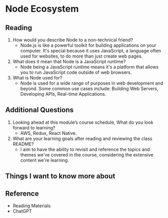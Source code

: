 # Node Ecosystem

## Reading

1. How would you describe Node to a non-technical friend?
   - Node.js is like a powerful toolkit for building applications on your computer. It's special because it uses JavaScript, a language often used for websites, to do more than just create web pages.
2. What does it mean that Node is a JavaScript runtime?
   - Node being a JavaScript runtime means it's a platform that allows you to run JavaScript code outside of web browsers.
3. What is Node used for?
   - Node is used for a wide range of purposes in web development and beyond. Some common use cases include: Building Web Servers, Developing APIs, Real-time Applications.

## Additional Questions

1. Looking ahead at this module’s course schedule, What do you look forward to learning?
   - AWS, Redux, React Native.
2. What are your learning goals after reading and reviewing the class README?
   - I aim to have the ability to revisit and reference the topics and themes we've covered in the course, considering the extensive content we're learning.

## Things I want to know more about

## Reference

- Reading Materials
- ChatGPT